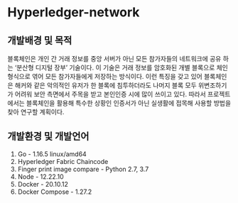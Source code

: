 # Hyperledger-network

## 개발배경 및 목적
블록체인은 개인 간 거래 정보를 중앙 서버가 아닌 모든 참가자들의 네트워크에 공유 하는 ‘분산형 디지털 장부’ 기술이다.
이 기술은 거래 정보를 암호화된 개별 블록으로 체인형식으로 엮어 모든 참가자들에게 저장하는 방식이다.
이런 특징을 갖고 있어 블록체인은 해커와 같은 악의적인 유저가 한 블록에 침투하더라도 나머지 블록 모두 위변조하기가 어려워 보안 측면에서 주목을 받고 본인인증 시에 많이 쓰이고 있다.
따라서 프로젝트에서는 블록체인을 활용해 특수한 상황인 인증서가 아닌 실생활에 접목해 사용할 방법을 찾아 연구할 계획이다.

## 개발환경 및 개발언어
1. Go - 1.16.5 linux/amd64
2. Hyperledger Fabric Chaincode 
3. Finger print image compare  - Python 2.7, 3.7
4. Node - 12.22.10
5. Docker - 20.10.12
6. Docker Compose - 1.27.2
